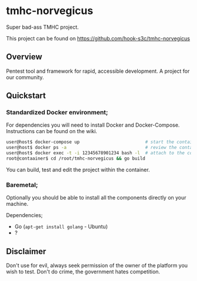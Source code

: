 # tmhc-norvegicus
Super bad-ass TMHC project.

This project can be found on https://github.com/hook-s3c/tmhc-norvegicus 

## Overview

Pentest tool and framework for rapid, accessible development. A project for our community.

## Quickstart

### Standardized Docker environment; 

For dependencies you will need to install Docker and Docker-Compose.
Instructions can be found on the wiki.

```bash
user@host$ docker-compose up                         # start the container
user@host$ docker ps -a                              # review the container id
user@host$ docker exec -t -i 12345678901234 bash -l  # attach to the container to get a bash prompt
root@contaainer$ cd /root/tmhc-norvegicus && go build
```

You can build, test and edit the project within the container.

### Baremetal;

Optionally you should be able to install all the components directly on your machine.

Dependencies;

- Go (`apt-get install golang` - Ubuntu)
- ?


## Disclaimer

Don't use for evil, always seek permission of the owner of the platform you wish to test.
Don't do crime, the government hates competition.
